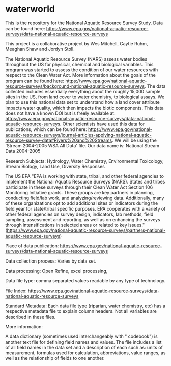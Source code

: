 # waterworld
This is the repository for the National Aquatic Resource Survey Study.
Data can be found here: https://www.epa.gov/national-aquatic-resource-surveys/data-national-aquatic-resource-surveys

This project is a collaborative project by Wes Mitchell, Caytie Ruhm, Meaghan Shaw and Jordyn Stoll. 

The National Aquatic Resource Survey (NARS) assess water bodies throughout the US for physical, chemical and biological variables. This program was started to assess the condition of our water resources with respect to the Clean Water Act. More information about the goals of the program can be found here: https://www.epa.gov/national-aquatic-resource-surveys/background-national-aquatic-resource-surveys. 
The data collected includes essentially everything about the roughly 15,000 sample sites in the US, from land cover to water chemistry, to biological assays. We plan to use this national data set to understand how a land cover attribute impacts water quality, which then impacts the biotic components. This data does not have a known DOI but is freely available at: https://www.epa.gov/national-aquatic-resource-surveys/data-national-aquatic-resource-surveys. Other scientists have used this data for publications, which can be found here: https://www.epa.gov/national-aquatic-resource-surveys/journal-articles-applying-national-aquatic-resource-survey-data#Rivers%20and%20Streams. 
We will be using the 'Stream 2004-2005 WSA All Data' file. Our data name is: National Stream Data 2004-2005

Research Subjects: Hydrology, Water Chemistry, Environmental Toxicology, Stream Biology, Land Use, Diversity Responses

The US EPA
"EPA is working with state, tribal, and other federal agencies to implement the National Aquatic Resource Surveys (NARS). States and tribes participate in these surveys through their Clean Water Act Section 106 Monitoring Initiative grants. These groups are key partners in planning, conducting field/lab work, and analyzing/reviewing data. Additionally, many of these organizations opt to add additional sites or indicators during the field year for state/tribal specific purposes. EPA cooperates with a variety of other federal agencies on survey design, indicators, lab methods, field sampling, assessment and reporting, as well as on enhancing the surveys through intensifications in selected areas or related to key issues." (https://www.epa.gov/national-aquatic-resource-surveys/partners-national-aquatic-resource-surveys)

Place of data publication: https://www.epa.gov/national-aquatic-resource-surveys/data-national-aquatic-resource-surveys

Data collection process: Varies by data set.

Data processing: Open Refine, excel processing, 

Data file type: comma separated values readable by any type of technology.

File Index: https://www.epa.gov/national-aquatic-resource-surveys/data-national-aquatic-resource-surveys

Standard Metadata: Each data file type (riparian, water chemistry, etc) has a respective metadata file to explain column headers. Not all variables are described in these files. 

More information: 

A data dictionary (sometimes used interchangeably with " codebook") is another text file for defining field names and values. The file includes a list of all field names in the data set and a description of each such as: units of measurement, formulas used for calculation, abbreviations, value ranges, as well as the relationship of fields to one another.


